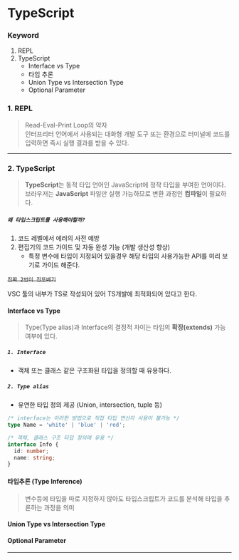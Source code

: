 # TypeScript

### Keyword
1. REPL
2. TypeScript
   - Interface vs Type
   - 타입 추론
   - Union Type vs Intersection Type
   - Optional Parameter


### 1. REPL
> Read-Eval-Print Loop의 약자     
> 인터프리터 언어에서 사용되는 대화형 개발 도구 또는 환경으로 터미널에 코드를 입력하면 즉시 실행 결과를 받을 수 있다. 
---
### 2. TypeScript
> **TypeScript**는 동적 타입 언어인 JavaScript에 정작 타입을 부여한 언어이다. 브라우저는 **JavaScript** 파일만 실행 가능하므로 변환 과정인 **컴파일**이 필요하다.

##### **`왜 타입스크립트를 사용해야할까?`**
1. 코드 레벨에서 에러의 사전 예방
2. 편집기의 코드 가이드 및 자동 완성 기능 (개발 생산성 향상) 
   - 특정 변수에 타입이 지정되어 있을경우 해당 타입의 사용가능한 API를 미리 보기로 가이드 해준다.
  
~~`진짜 2번이 진또베기`~~

VSC 툴의 내부가 TS로 작성되어 있어 TS개발에 최적화되어 있다고 한다.
 
#### Interface vs Type
> Type(Type alias)과 Interface의 결정적 차이는 타입의 **확장(extends)** 가능 여부에 있다.

##### **`1. Interface`**
- 객체 또는 클래스 같은 구조화된 타입을 정의할 때 유용하다.
##### **`2. Type alias`**
- 유연한 타입 정의 제공 (Union, intersection, tuple 등)

```typescript
/* interface는 이러한 방법으로 직접 타입 연산자 사용이 불가능 */
type Name = 'white' | 'blue' | 'red';

/* 객체, 클래스 구조 타입 정의에 유용 */
interface Info {
  id: number;
  name: string;
}
```

#### 타입추론 (Type Inference)
> 변수등에 타입을 따로 지정하지 않아도 타입스크립트가 코드를 분석해 타입을 추론하는 과정을 의미

#### Union Type vs Intersection Type
#### Optional Parameter

---
